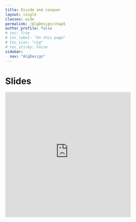 ```yaml
---
title: Divide and conquer
layout: single
classes: wide
permalink: /AlgDesign/chap5
author_profile: false
# toc: True
# toc_label: "On this page"
# toc_icon: "cog"
# toc_sticky: False
sidebar:
  nav: "AlgDesign"
---
```

# Slides
<style>
.responsive-wrap iframe{ max-width: 100%;}
</style>
<div class="responsive-wrap">
<iframe src="https://docs.google.com/presentation/d/e/2PACX-1vQ-tyKj3m0tX_H6V9mcPOTmOmFtkXhdZqVdfahl9llbLK48OZ1_VYn3_d6ILG77oqtEgA9DazsN3wYY/embed?start=false&loop=false&delayms=3000" frameborder="0" height="400px" width="80%" allowfullscreen="true" mozallowfullscreen="true" webkitallowfullscreen="true"></iframe>
</div>
